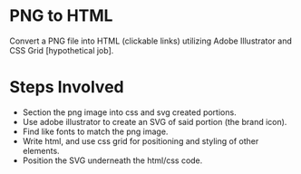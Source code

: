 # PNG to HTML
Convert a PNG file into HTML (clickable links) utilizing Adobe Illustrator and CSS Grid [hypothetical job].


# Steps Involved
* Section the png image into css and svg created portions.
* Use adobe illustrator to create an SVG of said portion (the brand icon).
* Find like fonts to match the png image. 
* Write html, and use css grid for positioning and styling of other elements. 
* Position the SVG underneath the html/css code. 

